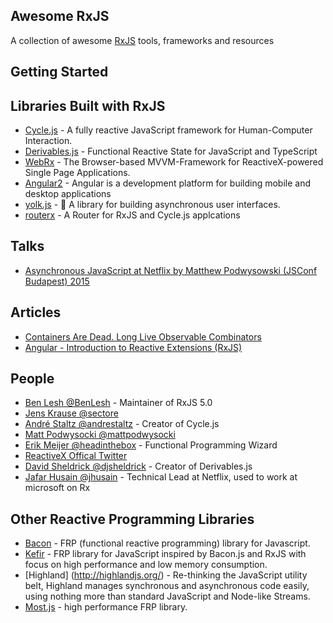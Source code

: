 Awesome RxJS
------------

A collection of awesome [RxJS](hhttps://github.com/Reactive-Extensions/RxJS) tools, frameworks and resources

## Getting Started


## Libraries Built with RxJS
 - [Cycle.js](https://cycle.js.org) - A fully reactive JavaScript framework for Human-Computer Interaction.
 - [Derivables.js](https://github.com/ds300/derivablejs) - Functional Reactive State for JavaScript and TypeScript
 - [WebRx](https://webrx.org) - The Browser-based MVVM-Framework for ReactiveX-powered Single Page Applications.
 - [Angular2](https://angular.io/) - Angular is a development platform for building mobile and desktop applications
 - [yolk.js](https://github.com/garbles/yolk) - :egg: A library for building asynchronous user interfaces.
 - [routerx](https://github.com/bcoop713/routerx) - A Router for RxJS and Cycle.js applcations

## Talks
 - [Asynchronous JavaScript at Netflix by Matthew Podwysowski (JSConf Budapest) 2015](https://www.youtube.com/watch?v=a8W5VVGO-jA)

## Articles
 - [Containers Are Dead. Long Live Observable Combinators](https://medium.com/@milankinen/containers-are-dead-long-live-observable-combinators-2cb0c1f06c96#.4e639jlf5)
 - [ Angular - Introduction to Reactive Extensions (RxJS)](https://medium.com/google-developer-experts/angular-introduction-to-reactive-extensions-rxjs-a86a7430a61f#.4xdsm88gq)

 
## People
 - [Ben Lesh @BenLesh](https://twitter.com/BenLesh) - Maintainer of RxJS 5.0
 - [Jens Krause @sectore ](https://twitter.com/sectore) 
 - [André Staltz @andrestaltz](https://twitter.com/andrestaltz) - Creator of Cycle.js
 - [Matt Podwysocki @mattpodwysocki](https://twitter.com/mattpodwysocki)
 - [Erik Meijer @headinthebox](https://twitter.com/headinthebox) - Functional Programming Wizard
 - [ReactiveX Offical Twitter](https://twitter.com/ReactiveX)
 - [David Sheldrick @djsheldrick](https://twitter.com/djsheldrick) - Creator of Derivables.js
 - [Jafar Husain @jhusain](https://twitter.com/djsheldrick) - Technical Lead at Netflix, used to work at microsoft on Rx


## Other Reactive Programming Libraries
* [Bacon](https://github.com/baconjs/bacon.js) - FRP (functional reactive programming) library for Javascript.
* [Kefir](https://github.com/pozadi/kefir) - FRP library for JavaScript inspired by Bacon.js and RxJS with focus on high performance and low memory consumption.
* [Highland] (http://highlandjs.org/) - Re-thinking the JavaScript utility belt, Highland manages synchronous and asynchronous code easily, using nothing more than standard JavaScript and Node-like Streams.
* [Most.js](https://github.com/cujojs/most) - high performance FRP library.
